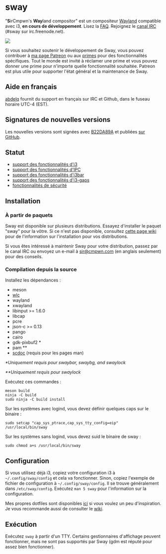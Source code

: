 # sway

"**S**irCmpwn's **Way**land compositor" est un compositeur [Wayland](http://wayland.freedesktop.org/)
compatible avec i3, **en cours de développement**.
Lisez la [FAQ](https://github.com/swaywm/sway/wiki). Rejoignez le
[canal IRC](http://webchat.freenode.net/?channels=sway&uio=d4) (#sway sur
irc.freenode.net).

[![](https://sr.ht/ICd5.png)](https://sr.ht/ICd5.png)

Si vous souhaitez soutenir le développement de Sway, vous pouvez contribuer à [ma page
Patreon](https://patreon.com/sircmpwn) ou aux [primes](https://github.com/swaywm/sway/issues/986)
pour des fonctionnalités spécifiques.
Tout le monde est invité à réclamer une prime et vous pouvez donner une prime pour n'importe quelle
fonctionnalité souhaitée. Patreon est plus utile pour supporter l'état général et la
maintenance de Sway.

## Aide en français

[abdelq](//github.com/abdelq) fournit du support en français sur IRC et Github, dans le fuseau horaire UTC-4 (EST).

## Signatures de nouvelles versions

Les nouvelles versions sont signées avec [B22DA89A](http://pgp.mit.edu/pks/lookup?op=vindex&search=0x52CB6609B22DA89A)
et publiées [sur GitHub](https://github.com/swaywm/sway/releases).

## Statut

- [support des fonctionnalités d'i3](https://github.com/swaywm/sway/issues/2)
- [support des fonctionnalités d'IPC](https://github.com/swaywm/sway/issues/98)
- [support des fonctionnalités d'i3bar](https://github.com/swaywm/sway/issues/343)
- [support des fonctionnalités d'i3-gaps](https://github.com/swaywm/sway/issues/307)
- [fonctionnalités de sécurité](https://github.com/swaywm/sway/issues/984)

## Installation

### À partir de paquets

Sway est disponible sur plusieurs distributions. Essayez d'installer le paquet "sway" pour
la vôtre. Si ce n'est pas disponible, consultez [cette page wiki](https://github.com/swaywm/sway/wiki/Unsupported-packages)
pour de l'information sur l'installation pour vos distributions.

Si vous êtes intéressé à maintenir Sway pour votre distribution, passez par le canal
IRC ou envoyez un e-mail à sir@cmpwn.com (en anglais seulement) pour des conseils.

### Compilation depuis la source

Installez les dépendances :

* meson
* [wlc](https://github.com/Cloudef/wlc)
* wayland
* xwayland
* libinput >= 1.6.0
* libcap
* pcre
* json-c >= 0.13
* pango
* cairo
* gdk-pixbuf2 *
* pam **
* [scdoc](https://git.sr.ht/~sircmpwn/scdoc) (requis pour les pages man)

_\*Uniquement requis pour swaybar, swaybg, and swaylock_

_\*\*Uniquement requis pour swaylock_

Exécutez ces commandes :

    meson build
    ninja -C build
    sudo ninja -C build install

Sur les systèmes avec logind, vous devez définir quelques caps sur le binaire :

    sudo setcap "cap_sys_ptrace,cap_sys_tty_config=eip" /usr/local/bin/sway

Sur les systèmes sans logind, vous devez suid le binaire de sway :

    sudo chmod a+s /usr/local/bin/sway

## Configuration

Si vous utilisez déjà i3, copiez votre configuration i3 à `~/.config/sway/config` et
cela va fonctionner. Sinon, copiez l'exemple de fichier de configuration à
`~/.config/sway/config`. Il se trouve généralement dans `/etc/sway/config`.
Exécutez `man 5 sway` pour l'information sur la configuration.

Mes propres dotfiles sont disponibles [ici](https://git.sr.ht/~sircmpwn/dotfiles) si
vous voulez un peu d'inspiration. Je vous recommande aussi de consulter le
[wiki](https://github.com/swaywm/sway/wiki).

## Exécution

Exécutez `sway` à partir d'un TTY. Certains gestionnaires d'affichage peuvent fonctionner,
mais ne sont pas supportés par Sway (gdm est réputé pour assez bien fonctionner).

